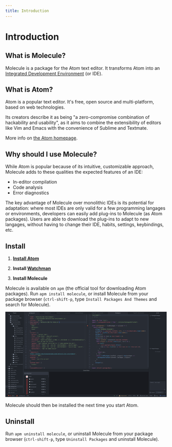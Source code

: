 ```yaml
---
title: Introduction
---
```


Introduction
============

What is Molecule?
-----------------

Molecule is a package for the Atom text editor. It transforms Atom into an
[Integrated Development Environment](https://en.wikipedia.org/wiki/Integrated_development_environment)
(or IDE).

What is Atom?
-------------

Atom is a popular text editor. It's free, open source and multi-platform, based
on web technologies.

Its creators describe it as being "a zero-compromise combination of hackability
and usability", as it aims to combine the extensibility of editors like Vim and
Emacs with the convenience of Sublime and Textmate.

More info on [the Atom homepage](https://atom.io/).

Why should I use Molecule?
--------------------------

While Atom is popular because of its intuitive, customizable approach, Molecule
adds to these qualities the expected features of an IDE:

* In-editor compilation
* Code analysis
* Error diagnostics

The key advantage of Molecule over monolithic IDEs is its potential for
adaptation: where most IDEs are only valid for a few programming langages or
environments, developers can easily add plug-ins to Molecule (as Atom packages).
Users are able to download the plug-ins to adapt to new langages, without having
to change their IDE, habits, settings, keybindings, etc.

Install
-------

1.  **[Install Atom](http://flight-manual.atom.io/getting-started/sections/installing-atom/)**

2.  **Install [Watchman](https://facebook.github.io/watchman/)**

3.  **Install Molecule**

  Molecule is available on `apm` (the official tool for downloading Atom packages).
  Run `apm install molecule`, or install Molecule from your package browser
  (`ctrl-shift-p`, type `Install Packages And Themes` and search for Molecule).

![Your screen shoud look roughly like this](assets/molecule-start.png)

Molecule should then be installed the next time you start Atom.

Uninstall
---------

Run `apm uninstall molecule`, or uninstall Molecule from your package browser
(`ctrl-shift-p`, type `Uninstall Packages` and uninstall Molecule).
